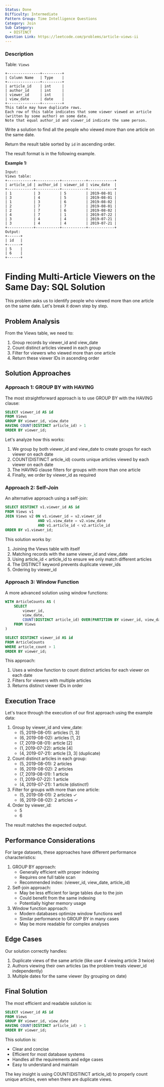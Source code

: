```yaml
---
Status: Done
Difficulty: Intermediate
Pattern Group: Time Intelligence Questions
Category: Join
Sub Category:
  - DISTINCT
Question Link: https://leetcode.com/problems/article-views-ii
---
```

### **Description**

Table: `Views`

```Plain
+---------------+---------+
| Column Name   | Type    |
+---------------+---------+
| article_id    | int     |
| author_id     | int     |
| viewer_id     | int     |
| view_date     | date    |
+---------------+---------+
This table may have duplicate rows.
Each row of this table indicates that some viewer viewed an article (written by some author) on some date.
Note that equal author_id and viewer_id indicate the same person.
```

Write a solution to find all the people who viewed more than one article on the same date.

Return the result table sorted by `id` in ascending order.

The result format is in the following example.

**Example 1:**

```Plain
Input:
Views table:
+------------+-----------+-----------+------------+
| article_id | author_id | viewer_id | view_date  |
+------------+-----------+-----------+------------+
| 1          | 3         | 5         | 2019-08-01 |
| 3          | 4         | 5         | 2019-08-01 |
| 1          | 3         | 6         | 2019-08-02 |
| 2          | 7         | 7         | 2019-08-01 |
| 2          | 7         | 6         | 2019-08-02 |
| 4          | 7         | 1         | 2019-07-22 |
| 3          | 4         | 4         | 2019-07-21 |
| 3          | 4         | 4         | 2019-07-21 |
+------------+-----------+-----------+------------+
Output:
+------+
| id   |
+------+
| 5    |
| 6    |
+------+
```

# Finding Multi-Article Viewers on the Same Day: SQL Solution

This problem asks us to identify people who viewed more than one article on the same date. Let's break it down step by step.

## Problem Analysis

From the Views table, we need to:

1. Group records by viewer_id and view_date
2. Count distinct articles viewed in each group
3. Filter for viewers who viewed more than one article
4. Return these viewer IDs in ascending order

## Solution Approaches

### Approach 1: GROUP BY with HAVING

The most straightforward approach is to use GROUP BY with the HAVING clause:

```SQL
SELECT viewer_id AS id
FROM Views
GROUP BY viewer_id, view_date
HAVING COUNT(DISTINCT article_id) > 1
ORDER BY viewer_id;
```

Let's analyze how this works:

1. We group by both viewer_id and view_date to create groups for each viewer on each date
2. COUNT(DISTINCT article_id) counts unique articles viewed by each viewer on each date
3. The HAVING clause filters for groups with more than one article
4. Finally, we order by viewer_id as required

### Approach 2: Self-Join

An alternative approach using a self-join:

```SQL
SELECT DISTINCT v1.viewer_id AS id
FROM Views v1
JOIN Views v2 ON v1.viewer_id = v2.viewer_id
               AND v1.view_date = v2.view_date
               AND v1.article_id < v2.article_id
ORDER BY v1.viewer_id;
```

This solution works by:

1. Joining the Views table with itself
2. Matching records with the same viewer_id and view_date
3. Using article_id < article_id to ensure we only match different articles
4. The DISTINCT keyword prevents duplicate viewer_ids
5. Ordering by viewer_id

### Approach 3: Window Function

A more advanced solution using window functions:

```SQL
WITH ArticleCounts AS (
    SELECT
        viewer_id,
        view_date,
        COUNT(DISTINCT article_id) OVER(PARTITION BY viewer_id, view_date) AS article_count
    FROM Views
)

SELECT DISTINCT viewer_id AS id
FROM ArticleCounts
WHERE article_count > 1
ORDER BY viewer_id;
```

This approach:

1. Uses a window function to count distinct articles for each viewer on each date
2. Filters for viewers with multiple articles
3. Returns distinct viewer IDs in order

## Execution Trace

Let's trace through the execution of our first approach using the example data:

1. Group by viewer_id and view_date:
    - (5, 2019-08-01): articles [1, 3]
    - (6, 2019-08-02): articles [1, 2]
    - (7, 2019-08-01): article [2]
    - (1, 2019-07-22): article [4]
    - (4, 2019-07-21): article [3, 3] (duplicate)
2. Count distinct articles in each group:
    - (5, 2019-08-01): 2 articles
    - (6, 2019-08-02): 2 articles
    - (7, 2019-08-01): 1 article
    - (1, 2019-07-22): 1 article
    - (4, 2019-07-21): 1 article (distinct!)
3. Filter for groups with more than one article:
    - (5, 2019-08-01): 2 articles ✓
    - (6, 2019-08-02): 2 articles ✓
4. Order by viewer_id:
    - 5
    - 6

The result matches the expected output.

## Performance Considerations

For large datasets, these approaches have different performance characteristics:

1. GROUP BY approach:
    - Generally efficient with proper indexing
    - Requires one full table scan
    - Recommended index: (viewer_id, view_date, article_id)
2. Self-join approach:
    - May be less efficient for large tables due to the join
    - Could benefit from the same indexing
    - Potentially higher memory usage
3. Window function approach:
    - Modern databases optimize window functions well
    - Similar performance to GROUP BY in many cases
    - May be more readable for complex analyses

## Edge Cases

Our solution correctly handles:

1. Duplicate views of the same article (like user 4 viewing article 3 twice)
2. Authors viewing their own articles (as the problem treats viewer_id independently)
3. Multiple dates for the same viewer (by grouping on date)

## Final Solution

The most efficient and readable solution is:

```SQL
SELECT viewer_id AS id
FROM Views
GROUP BY viewer_id, view_date
HAVING COUNT(DISTINCT article_id) > 1
ORDER BY viewer_id;
```

This solution is:

- Clear and concise
- Efficient for most database systems
- Handles all the requirements and edge cases
- Easy to understand and maintain

The key insight is using COUNT(DISTINCT article_id) to properly count unique articles, even when there are duplicate views.